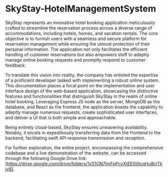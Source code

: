 # SkyStay-HotelManagementSystem
SkyStay represents an innovative hotel booking application meticulously crafted to streamline the reservation process across a diverse range of accommodations, including hotels, homes, and vacation rentals. The core objective is to furnish users with a seamless and secure platform for reservation management while ensuring the utmost protection of their personal information. The application not only facilitates the efficient handling of customer reservations but also empowers staff to adeptly manage online booking requests and promptly respond to customer feedback.

To translate this vision into reality, the company has enlisted the expertise of a proficient developer tasked with implementing a robust online system. This documentation places a focal point on the implementation and user interface design of the web-based application, showcasing the distinctive features and functionalities that distinguish SkyStay in the realm of online hotel booking. Leveraging Express JS node as the server, MongoDB as the database, and React as the frontend, the application boasts the capability to adeptly manage numerous requests, create sophisticated user interfaces, and deliver a UI that is both simple and approachable.

Being entirely cloud-based, SkyStay ensures unwavering availability. Notably, it excels in expeditiously transferring data from the frontend to the backend, facilitating swift API response transmission and reception.

For further exploration, the entire project, encompassing the comprehensive codebase and a live demonstration of the website, can be accessed through the following Google Drive link: [https://drive.google.com/drive/folders/1xS1ON7lmFpPcvXtEE0t9cqHu8ciTkjv8]. 
